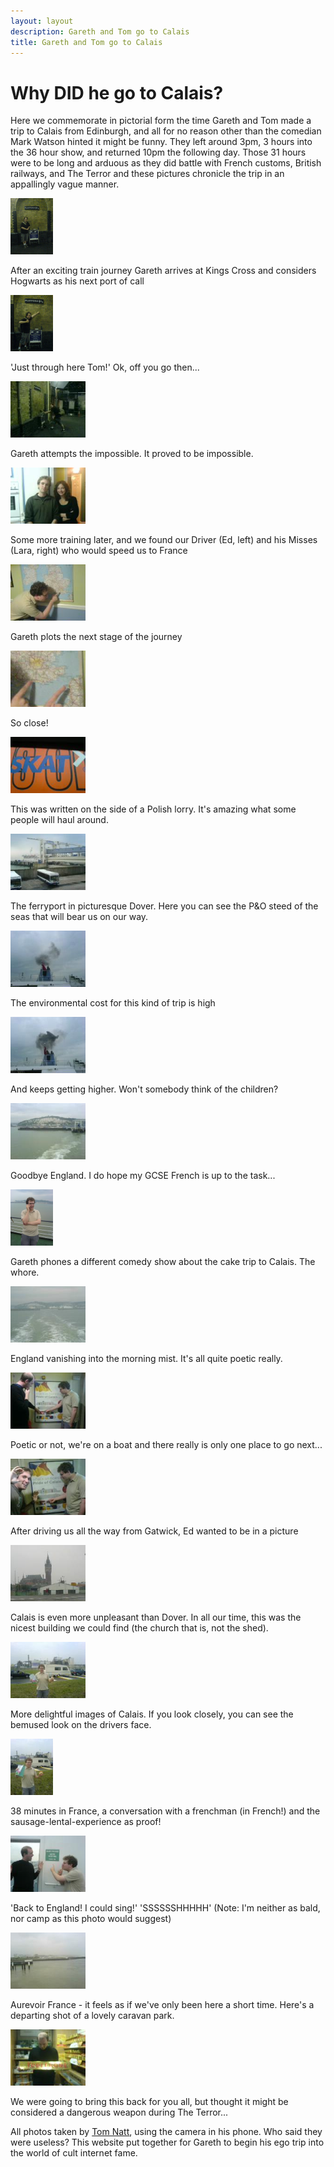 ```yaml
---
layout: layout
description: Gareth and Tom go to Calais
title: Gareth and Tom go to Calais
---
```


# Why DID he go to Calais?

Here we commemorate in pictorial form the time Gareth and Tom made a trip to Calais from Edinburgh, and all for no reason other than the comedian Mark Watson hinted it might be funny. They left around 3pm, 3 hours into the 36 hour show, and returned 10pm the following day. Those 31 hours were to be long and arduous as they did battle with French customs, British railways, and The Terror and these pictures chronicle the trip in an appallingly vague manner.

<div class="centre">
<a href="images/DSC00044.JPG"><img src="images/thumbnails/DSC00044.JPG-thumb.JPG" alt="Platform 9 and a bit"></a>
<p>After an exciting train journey Gareth arrives at Kings Cross and considers Hogwarts as his next port of call</p>
</div>
 
<div class="centre">
<a href="images/DSC00045.JPG"><img src="images/thumbnails/DSC00045.JPG-thumb.JPG" alt="Platform 9 and a bit"></a>
<p>
'Just through here Tom!' Ok, off you go then...</p>
</div>
 
<div class="centre">
<a href="images/DSC00046.JPG"><img src="images/thumbnails/DSC00046.JPG-thumb.JPG" alt="Platform 9 and a bit crash"></a>
<p>
Gareth attempts the impossible. It proved to be impossible.</p>
</div>
 
<div class="centre">
<a href="images/DSC00047.JPG"><img src="images/thumbnails/DSC00047.JPG-thumb.JPG" alt="Ed and Lara"></a>
<p>
Some more training later, and we found our Driver (Ed, left) and his Misses (Lara, right) who would speed us to France</p>
</div>
 
<div class="centre">
<a href="images/DSC00048.JPG"><img src="images/thumbnails/DSC00048.JPG-thumb.JPG" alt="Gareth and the map"></a>
<p>
Gareth plots the next stage of the journey</p>
</div>
 
<div class="centre">
<a href="images/DSC00049.JPG"><img src="images/thumbnails/DSC00049.JPG-thumb.JPG" alt="map"></a>
<p>
So close!</p>
</div>
 
<div class="centre">
<a href="images/DSC00050.JPG"><img src="images/thumbnails/DSC00050.JPG-thumb.JPG" alt="skat"></a>
<p>
This was written on the side of a Polish lorry. It's amazing what some people will haul around.</p>
</div>
 
<div class="centre">
<a href="images/DSC00051.JPG"><img src="images/thumbnails/DSC00051.JPG-thumb.JPG" alt="Dover"></a>
<p>
The ferryport in picturesque Dover. Here you can see the P&amp;O steed of the seas that will bear us on our way.</p>
</div>
 
<div class="centre">
<a href="images/DSC00052.JPG"><img src="images/thumbnails/DSC00052.JPG-thumb.JPG" alt="Smoke"></a>
<p>
The environmental cost for this kind of trip is high</p>
</div>
 
<div class="centre">
<a href="images/DSC00053.JPG"><img src="images/thumbnails/DSC00053.JPG-thumb.JPG" alt="Smoke"></a>
<p>
And keeps getting higher. Won't somebody think of the children?</p>
</div>
 
<div class="centre">
<a href="images/DSC00054.JPG"><img src="images/thumbnails/DSC00054.JPG-thumb.JPG" alt="Leaving England"></a>
<p>
Goodbye England. I do hope my GCSE French is up to the task...</p>
</div>
 
<div class="centre">
<a href="images/DSC00055.JPG"><img src="images/thumbnails/DSC00055.JPG-thumb.JPG" alt="Gareth on the phone"></a>
<p>
Gareth phones a different comedy show about the cake trip to Calais. The whore.</p>
</div>
 
<div class="centre">
<a href="images/DSC00056.JPG"><img src="images/thumbnails/DSC00056.JPG-thumb.JPG" alt="Leaving England"></a>
<p>
England vanishing into the morning mist. It's all quite poetic really.</p>
</div>
 
<div class="centre">
<a href="images/DSC00057.JPG"><img src="images/thumbnails/DSC00057.JPG-thumb.JPG" alt="Boat floorplan"></a>
<p>
Poetic or not, we're on a boat and there really is only one place to go next...</p>
</div>
 
<div class="centre">
<a href="images/DSC00058.JPG"><img src="images/thumbnails/DSC00058.JPG-thumb.JPG" alt="Ed and Gareth"></a>
<p>
After driving us all the way from Gatwick, Ed wanted to be in a picture</p>
</div>
 
<div class="centre">
<a href="images/DSC00059.JPG"><img src="images/thumbnails/DSC00059.JPG-thumb.JPG" alt="Calais church"></a>
<p>
Calais is even more unpleasant than Dover. In all our time, this was the nicest building we could find (the church that is, not the shed).</p>
</div>
 
<div class="centre">
<a href="images/DSC00060.JPG"><img src="images/thumbnails/DSC00060.JPG-thumb.JPG" alt="Gareth in Calais"></a>
<p>
More delightful images of Calais. If you look closely, you can see the bemused look on the drivers face.</p>
</div>
 
<div class="centre">
<a href="images/DSC00061.JPG"><img src="images/thumbnails/DSC00061.JPG-thumb.JPG" alt="Gareth in Calais"></a>
<p>
38 minutes in France, a conversation with a frenchman (in French!) and the sausage-lental-experience as proof!</p>
</div>
 
<div class="centre">
<a href="images/DSC00062.JPG"><img src="images/thumbnails/DSC00062.JPG-thumb.JPG" alt="sssshhhh"></a>
<p>
'Back to England! I could sing!' 'SSSSSSHHHHH' (Note: I'm neither as bald, nor camp as this photo would suggest)</p>
</div>
 
<div class="centre">
<a href="images/DSC00063.JPG"><img src="images/thumbnails/DSC00063.JPG-thumb.JPG" alt="Calais"></a>
<p>
Aurevoir France - it feels as if we've only been here a short time. Here's a departing shot of a lovely caravan park.</p>
</div>
 
<div class="centre">
<a href="images/DSC00064.JPG"><img src="images/thumbnails/DSC00064.JPG-thumb.JPG" alt="Toblerone"></a>
<p>
We were going to bring this back for you all, but thought it might be considered a dangerous weapon during The Terror...</p>
</div>

All photos taken by [Tom Natt](www.tomnatt.com), using the camera in his phone. Who said they were useless? This website put together for Gareth to begin his ego trip into the world of cult internet fame.